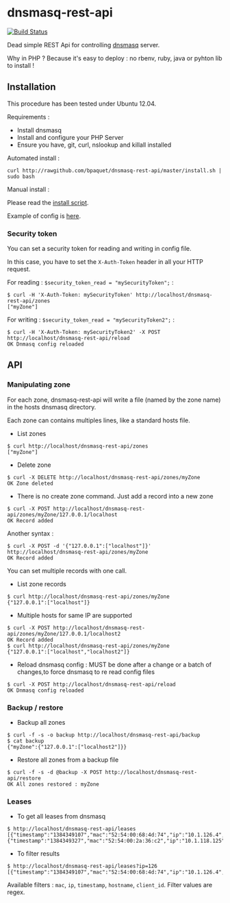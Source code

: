 dnsmasq-rest-api
================

[![Build Status](https://travis-ci.org/bpaquet/dnsmasq-rest-api.png)](https://travis-ci.org/bpaquet/dnsmasq-rest-api)

Dead simple REST Api for controlling [dnsmasq](http://www.thekelleys.org.uk/dnsmasq/doc.html) server.

Why in PHP ? Because it's easy to deploy : no rbenv, ruby, java or pyhton lib to install !

Installation
---

This procedure has been tested under Ubuntu 12.04.

Requirements :
* Install dnsmasq
* Install and configure your PHP Server
* Ensure you have, git, curl, nslookup and killall installed

Automated install :

```
curl http://rawgithub.com/bpaquet/dnsmasq-rest-api/master/install.sh | sudo bash
```

Manual install :

Please read the [install script](https://github.com/bpaquet/dnsmasq-rest-api/blob/master/install.sh).

Example of config is [here](https://github.com/bpaquet/dnsmasq-rest-api/blob/master/www/config.example.php).

### Security token

You can set a security token for reading and writing in config file.

In this case, you have to set the ``X-Auth-Token`` header in all your HTTP request.

For reading : `$security_token_read = "mySecurityToken";` :
```
$ curl -H 'X-Auth-Token: mySecurityToken' http://localhost/dnsmasq-rest-api/zones
["myZone"]
```

For writing : `$security_token_read = "mySecurityToken2";` :
```
$ curl -H 'X-Auth-Token: mySecurityToken2' -X POST http://localhost/dnsmasq-rest-api/reload
OK Dnmasq config reloaded
```

API
---

### Manipulating zone

For each zone, dnsmasq-rest-api will write a file (named by the zone name) in the hosts dnsmasq directory.

Each zone can contains multiples lines, like a standard hosts file.

* List zones

```
$ curl http://localhost/dnsmasq-rest-api/zones
["myZone"]
```

* Delete zone

```
$ curl -X DELETE http://localhost/dnsmasq-rest-api/zones/myZone
OK Zone deleted
```

* There is no create zone command. Just add a record into a new zone

```
$ curl -X POST http://localhost/dnsmasq-rest-api/zones/myZone/127.0.0.1/localhost
OK Record added
```

Another syntax :

```
$ curl -X POST -d '{"127.0.0.1":["localhost"]}' http://localhost/dnsmasq-rest-api/zones/myZone
OK Record added
```

You can set multiple records with one call.

* List zone records

```
$ curl http://localhost/dnsmasq-rest-api/zones/myZone
{"127.0.0.1":["localhost"]}
```

* Multiple hosts for same IP are supported

```
$ curl -X POST http://localhost/dnsmasq-rest-api/zones/myZone/127.0.0.1/localhost2
OK Record added
$ curl http://localhost/dnsmasq-rest-api/zones/myZone
{"127.0.0.1":["localhost","localhost2"]}
```

* Reload dnsmasq config : MUST be done after a change or a batch of changes,to force dnsmasq to re read config files

```
$ curl -X POST http://localhost/dnsmasq-rest-api/reload
OK Dnmasq config reloaded
```

### Backup / restore

* Backup all zones

```
$ curl -f -s -o backup http://localhost/dnsmasq-rest-api/backup
$ cat backup
{"myZone":{"127.0.0.1":["localhost2"]}}
```

* Restore all zones from a backup file

```
$ curl -f -s -d @backup -X POST http://localhost/dnsmasq-rest-api/restore
OK All zones restored : myZone
```

### Leases

* To get all leases from dnsmasq

```
$ http://localhost/dnsmasq-rest-api/leases
[{"timestamp":"1384349107","mac":"52:54:00:68:4d:74","ip":"10.1.126.4","hostname":"toto","client_id":"01:52:54:00:68:4d:74"},{"timestamp":"1384349327","mac":"52:54:00:2a:36:c2","ip":"10.1.118.125","hostname":"*","client_id":"*"}]
```

* To filter results

```
$ http://localhost/dnsmasq-rest-api/leases?ip=126
[{"timestamp":"1384349107","mac":"52:54:00:68:4d:74","ip":"10.1.126.4","hostname":"toto","client_id":"01:52:54:00:68:4d:74"}]
```

Available filters : ``mac``, ``ip``, ``timestamp``, ``hostname``, ``client_id``. Filter values are regex.
